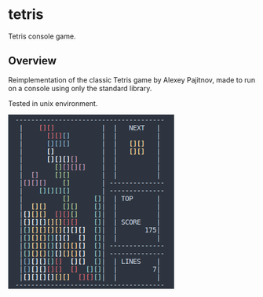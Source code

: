 # tetris
Tetris console game.

## Overview
Reimplementation of the classic Tetris game by Alexey Pajitnov, made
to run on a console using only the standard library.

Tested in unix environment.

![Screenshot](docs/images/sample_tetris_v0.1.0.png)
